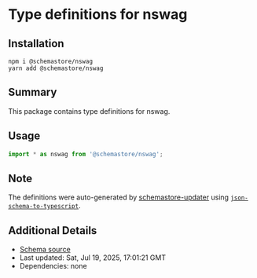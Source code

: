 # Type definitions for nswag

## Installation

```
npm i @schemastore/nswag
yarn add @schemastore/nswag
```

## Summary

This package contains type definitions for nswag.

## Usage

```ts
import * as nswag from '@schemastore/nswag';
```

## Note

The definitions were auto-generated by [schemastore-updater](https://github.com/ffflorian/schemastore-updater) using [`json-schema-to-typescript`](https://www.npmjs.com/package/json-schema-to-typescript).

## Additional Details

* [Schema source](https://github.com/SchemaStore/schemastore/tree/master/src/schemas/json/nswag)
* Last updated: Sat, Jul 19, 2025, 17:01:21 GMT
* Dependencies: none
